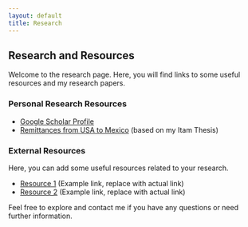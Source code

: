 ```yaml
---
layout: default
title: Research
---
```


## Research and Resources

Welcome to the research page. Here, you will find links to some useful resources and my research papers.

### Personal Research Resources

- [Google Scholar Profile](https://scholar.google.com/citations?user=cXjzSawAAAAJ&hl=es)
- [Remittances from USA to Mexico](https://econoquantum.cucea.udg.mx/index.php/EQ/article/view/113) (based on my Itam Thesis)

### External Resources

Here, you can add some useful resources related to your research.

- [Resource 1](https://link.to/resource1) (Example link, replace with actual link)
- [Resource 2](https://link.to/resource2) (Example link, replace with actual link)

Feel free to explore and contact me if you have any questions or need further information.
